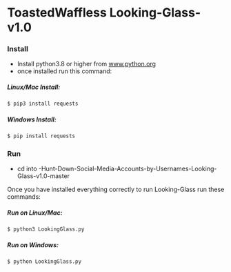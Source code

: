 # ToastedWaffless Looking-Glass-v1.0

### Install
- Install python3.8 or higher from www.python.org
- once installed run this command:
##### Linux/Mac Install:
```python
$ pip3 install requests
```
##### Windows Install:
```python
$ pip install requests
```

### Run

- cd into -Hunt-Down-Social-Media-Accounts-by-Usernames-Looking-Glass-v1.0-master

Once you have installed everything correctly to run Looking-Glass run these commands:

##### Run on Linux/Mac:
```python
$ python3 LookingGlass.py
```

##### Run on Windows:
```python
$ python LookingGlass.py
```
